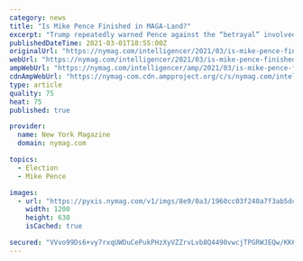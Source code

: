 ```yaml
---
category: news
title: "Is Mike Pence Finished in MAGA-Land?"
excerpt: "Trump repeatedly warned Pence against the “betrayal” involved in refusing POTUS’s demand that he exceed the purely clerical vice-presidential powers laid out in the Electoral Count Act of 1887. And when Pence made it official,"
publishedDateTime: 2021-03-01T18:55:00Z
originalUrl: "https://nymag.com/intelligencer/2021/03/is-mike-pence-finished-in-maga-land.html"
webUrl: "https://nymag.com/intelligencer/2021/03/is-mike-pence-finished-in-maga-land.html"
ampWebUrl: "https://nymag.com/intelligencer/amp/2021/03/is-mike-pence-finished-in-maga-land.html"
cdnAmpWebUrl: "https://nymag-com.cdn.ampproject.org/c/s/nymag.com/intelligencer/amp/2021/03/is-mike-pence-finished-in-maga-land.html"
type: article
quality: 75
heat: 75
published: true

provider:
  name: New York Magazine
  domain: nymag.com

topics:
  - Election
  - Mike Pence

images:
  - url: "https://pyxis.nymag.com/v1/imgs/8e9/0a3/1960cc03f240a7f3ab5dcb9cdd54a7f037-mike-pence.1x.rsocial.w1200.jpg"
    width: 1200
    height: 630
    isCached: true

secured: "VVvo99Ds6+vy7rxqUWDuCePukPHzXyVZZrvLvb8Q4490vwcjTPGRWJEQw/KK6iU9Y8ARdB5ZLBjVuee0W/D/KCpCM04AFzzuqptQwNrQlAvxzRJSGPQPvOW/U89EfwAT2MSqF61mSl2WPR5AZx5virCSkwYPR5QICPHdHnd7MQO/7445dn/1FLKy2eeRqfIb2yv9WRtg2yQqi4tBaJdX8rqf98eVqUJ3QNoos7xFlhgIPgZmnb4L/tTY4+SM8uMoUmgwMoHr1WMa2HBktzcW+KBknsjpNQFq4cLaf1EG5HMlfrBAeSJCxWOdswm3Pyx//+FBFhMwieTlQmpHncUn5V4bz716Awj8OZrH4h7X/I4=;jIJrLAWU10SCgOSRrEY2xg=="
---
```


